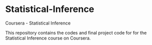 # Statistical-Inference
Coursera - Statistical Inference 

This repository contains the codes and final project code for  for the Statistical Inference course on Coursera.
